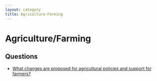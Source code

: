 ```yaml
---
layout: category
title: Agriculture-Farming
---
```


# Agriculture/Farming

## Questions

- [What changes are proposed for agricultural policies and support for farmers?](/questions/036-agricultural-policies-support-farmers.html)